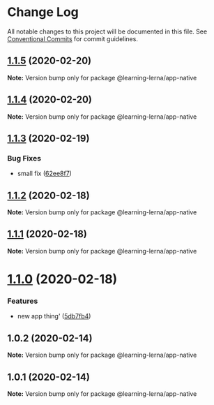 # Change Log

All notable changes to this project will be documented in this file.
See [Conventional Commits](https://conventionalcommits.org) for commit guidelines.

## [1.1.5](https://github.com/chrisventura/learning-lerna/compare/@learning-lerna/app-native@1.1.4...@learning-lerna/app-native@1.1.5) (2020-02-20)

**Note:** Version bump only for package @learning-lerna/app-native





## [1.1.4](https://github.com/chrisventura/learning-lerna/compare/@learning-lerna/app-native@1.1.3...@learning-lerna/app-native@1.1.4) (2020-02-20)

**Note:** Version bump only for package @learning-lerna/app-native





## [1.1.3](https://github.com/chrisventura/learning-lerna/compare/@learning-lerna/app-native@1.1.2...@learning-lerna/app-native@1.1.3) (2020-02-19)


### Bug Fixes

* small fix ([62ee8f7](https://github.com/chrisventura/learning-lerna/commit/62ee8f7))





## [1.1.2](https://github.com/chrisventura/learning-lerna/compare/@learning-lerna/app-native@1.1.1...@learning-lerna/app-native@1.1.2) (2020-02-18)

**Note:** Version bump only for package @learning-lerna/app-native





## [1.1.1](https://github.com/chrisventura/learning-lerna/compare/@learning-lerna/app-native@1.1.0...@learning-lerna/app-native@1.1.1) (2020-02-18)

**Note:** Version bump only for package @learning-lerna/app-native





# [1.1.0](https://github.com/chrisventura/learning-lerna/compare/@learning-lerna/app-native@1.0.2...@learning-lerna/app-native@1.1.0) (2020-02-18)


### Features

* new app thing' ([5db7fb4](https://github.com/chrisventura/learning-lerna/commit/5db7fb4))





## 1.0.2 (2020-02-14)

**Note:** Version bump only for package @learning-lerna/app-native





## 1.0.1 (2020-02-14)

**Note:** Version bump only for package @learning-lerna/app-native

